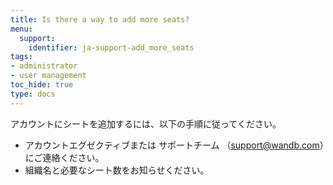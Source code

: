 ```yaml
---
title: Is there a way to add more seats?
menu:
  support:
    identifier: ja-support-add_more_seats
tags:
- administrator
- user management
toc_hide: true
type: docs
---
```


アカウントにシートを追加するには、以下の手順に従ってください。

- アカウントエグゼクティブまたは サポートチーム （support@wandb.com）にご連絡ください。
- 組織名と必要なシート数をお知らせください。
